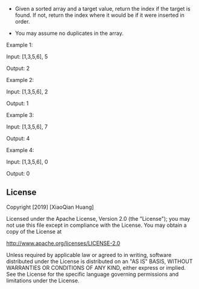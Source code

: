 
- Given a sorted array and a target value, return the index if the target is found. If not, return the index where it would be if it were inserted in order.

- You may assume no duplicates in the array.



Example 1:

Input: [1,3,5,6], 5

Output: 2


Example 2:

Input: [1,3,5,6], 2

Output: 1


Example 3:

Input: [1,3,5,6], 7

Output: 4


Example 4:

Input: [1,3,5,6], 0

Output: 0



## License

Copyright [2019] [XiaoQian Huang]

Licensed under the Apache License, Version 2.0 (the "License");
you may not use this file except in compliance with the License.
You may obtain a copy of the License at

http://www.apache.org/licenses/LICENSE-2.0

Unless required by applicable law or agreed to in writing, software
distributed under the License is distributed on an "AS IS" BASIS,
WITHOUT WARRANTIES OR CONDITIONS OF ANY KIND, either express or implied.
See the License for the specific language governing permissions and
limitations under the License.
